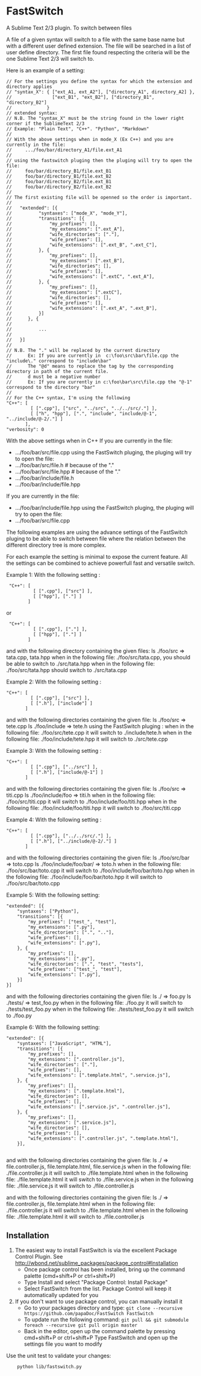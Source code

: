 FastSwitch
==========

A Sublime Text 2/3 plugin. To switch between files

A file of a given syntax will switch to a file with the same base name but with a different user defined extension.
The file will be searched in a list of user define directory. The first file found respecting the criteria will be the one Sublime Text 2/3 will switch to.

Here is an example of a setting:
```
// For the settings you define the syntax for which the extension and directory applies
// "syntax_X": { ["ext_A1, ext_A2"], ["directory_A1", directory_A2] },
//               ["ext_B1", "ext_B2"], ["directory_B1", "directory_B2"]
//             }
// extended syntax:
// N.B. The "syntax_X" must be the string found in the lower right corner if the SublimeText 2/3
// Example: "Plain Text", "C++". "Python", "Markdown"
//
// With the above settings when in mode_X (Ex C++) and you are currently in the file:
//     .../foo/bar/directory_A1/file.ext_A1
//
// using the fastswitch pluging then the pluging will try to open the file:
//     foo/bar/directory_B1/file.ext_B1
//     foo/bar/directory_B1/file.ext_B2
//     foo/bar/directory_B2/file.ext_B1
//     foo/bar/directory_B2/file.ext_B2
//
// The first existing file will be openned so the order is important.
//
//   "extended": [{
//          "syntaxes": ["mode_X", "mode_Y"],
//          "transitions": [{
//              "my_prefixes": [],
//              "my_extensions": [".ext_A"],
//              "wife_directories": ["."],
//              "wife_prefixes": [],
//              "wife_extensions": [".ext_B", ".ext_C"],
//          }, {
//              "my_prefixes": [],
//              "my_extensions": [".ext_B"],
//              "wife_directories": [],
//              "wife_prefixes": [],
//              "wife_extensions": [".extC", ".ext_A"],
//          }, {
//              "my_prefixes": [],
//              "my_extensions": [".extC"],
//              "wife_directories": [],
//              "wife_prefixes": [],
//              "wife_extensions": [".ext_A", ".ext_B"],
//          }]
//      }, {
//
//          ...
//
//   }]
//
// N.B. The "." will be replaced by the current directory
//      Ex: If you are currently in  c:\foo\src\bar\file.cpp the "include\." correspond to "include\bar"
//      The "@d" means to replace the tag by the corresponding directory in path of the current file.
//      d must be a negative number
//      Ex: If you are currently in c:\foo\bar\src\file.cpp the "@-1" correspond to the directory "bar"
//
// For the C++ syntax, I'm using the following
"C++": [
         [ [".cpp"], ["src", "../src", "../../src/."] ],
         [ ["h", "hpp"], [".", "include", "include/@-1", "../include/@-2/."] ]
       ],
"verbosity": 0
```

With the above settings when in C++
If you are currently in the file:
  * .../foo/bar/src/file.cpp
using the FastSwitch pluging, the pluging will try to open the file:
  * .../foo/bar/src/file.h                    # because of the "."
  * .../foo/bar/src/file.hpp                  # because of the "."
  * .../foo/bar/include/file.h
  * .../foo/bar/include/file.hpp

If you are currently in the file:
  * .../foo/bar/include/file.hpp
using the FastSwitch pluging, the pluging will try to open the file:
  * .../foo/bar/src/file.cpp


The following examples are using the advance settings of the FastSwitch pluging to be able to switch between file
where the relation between the different directory tree is more complex.

For each example the setting is minimal to expose the current feature. All the settings can be combined to achieve
powerfull fast and versatile switch.

Example 1:
With the following setting :
```
 "C++": [
          [ [".cpp"], ["src"] ],
          [ ["hpp"], ["."] ]
        ]
```
 or
```
 "C++": [
          [ [".cpp"], ["."] ],
          [ ["hpp"], ["."] ]
        ]
```
and with the following directory containing the given files:
ls ./foo/src => tata.cpp, tata.hpp
when in the following file: ./foo/src/tata.cpp, you should be able to switch to ./src/tata.hpp
when in the following file: ./foo/src/tata.hpp should switch to ./src/tata.cpp

Example 2:
With the following setting :
```
"C++": [
         [ [".cpp"], ["src"] ],
         [ [".h"], ["include"] ]
       ]
```
and with the following directories containing the given file:
ls ./foo/src => tete.cpp
ls ./foo/include => tete.h
using the FastSwitch pluging :
when in the following file: ./foo/src/tete.cpp it will switch to ./include/tete.h
when in the following file: ./foo/include/tete.hpp it will switch to ./src/tete.cpp

Example 3:
With the following setting :
```
"C++": [
         [ [".cpp"], ["../src"] ],
         [ [".h"], ["include/@-1"] ]
       ]
```
and with the following directories containing the given file:
ls ./foo/src => titi.cpp
ls ./foo/include/foo => titi.h
when in the following file: ./foo/src/titi.cpp it will switch to ./foo/include/foo/titi.hpp
when in the following file: ./foo/include/foo/titi.hpp it will switch to ./foo/src/titi.cpp

Example 4:
With the following setting :
```
"C++": [
         [ [".cpp"], ["../../src/."] ],
         [ [".h"], ["../include/@-2/."] ]
       ]
```
and with the following directories containing the given file:
ls ./foo/src/bar => toto.cpp
ls ./foo/include/foo/bar/ => toto.h
when in the following file: ./foo/src/bar/toto.cpp it will switch to ./foo/include/foo/bar/toto.hpp
when in the following file: ./foo/include/foo/bar/toto.hpp it will switch to ./foo/src/bar/toto.cpp

Example 5:
With the following setting:
```
"extended": [{
    "syntaxes": ["Python"],
    "transitions": [{
        "my_prefixes": ["test_", "test"],
        "my_extensions": [".py"],
        "wife_directories": [".", ".."],
        "wife_prefixes": [],
        "wife_extensions": [".py"],
    }, {
        "my_prefixes": [],
        "my_extensions": [".py"],
        "wife_directories": [".", "test", "tests"],
        "wife_prefixes": ["test_", "test"],
        "wife_extensions": [".py"],
    }]
}]
```
and with the following directories containing the given file:
ls ./ => foo.py
ls ./tests/ => test_foo.py
when in the following file: ./foo.py it will switch to ./tests/test_foo.py
when in the following file: ./tests/test_foo.py it will switch to ./foo.py

Example 6:
With the following setting:
```
"extended": [{
    "syntaxes": ["JavaScript", "HTML"],
    "transitions": [{
        "my_prefixes": [],
        "my_extensions": [".controller.js"],
        "wife_directories": ["."],
        "wife_prefixes": [],
        "wife_extensions": [".template.html", ".service.js"],
    }, {
        "my_prefixes": [],
        "my_extensions": [".template.html"],
        "wife_directories": [],
        "wife_prefixes": [],
        "wife_extensions": [".service.js", ".controller.js"],
    }, {
        "my_prefixes": [],
        "my_extensions": [".service.js"],
        "wife_directories": [],
        "wife_prefixes": [],
        "wife_extensions": [".controller.js", ".template.html"],
    }],


```
and with the following directories containing the given file:
ls ./ => file.controller.js, file.template.html, file.service.js
when in the following file: ./file.controller.js it will switch to ./file.template.html
when in the following file: ./file.template.html it will switch to ./file.service.js
when in the following file: ./file.service.js it will switch to ./file.controller.js

and with the following directories containing the given file:
ls ./ => file.controller.js, file.template.html
when in the following file: ./file.controller.js it will switch to ./file.template.html
when in the following file: ./file.template.html it will switch to ./file.controller.js


Installation
------------

1. The easiest way to install FastSwitch is via the excellent Package Control Plugin.
   See http://wbond.net/sublime_packages/package_control#Installation
   * Once package control has been installed, bring up the command palette (cmd+shift+P or ctrl+shift+P)
   * Type Install and select "Package Control: Install Package"
   * Select FastSwitch from the list. Package Control will keep it automatically updated for you
2. If you don't want to use package control, you can manually install it
   * Go to your packages directory and type:
   ```git clone --recursive https://github.com/papaDoc/FastSwitch FastSwitch ```
   * To update run the following command:
   ```git pull && git submodule foreach --recursive git pull origin master```
   * Back in the editor, open up the command palette by pressing cmd+shift+P or ctrl+shift+P
   Type FastSwitch and open up the settings file you want to modify

Use the unit test to validate your changes:

```
    python lib/fastswitch.py
```
